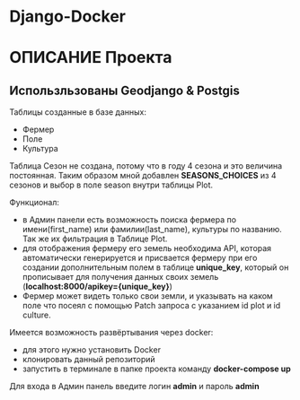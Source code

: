 # Django-Docker
 
ОПИСАНИЕ Проекта
=========================
   
Использльзованы Geodjango & Postgis
--------------------------  
Таблицы созданные в базе данных:
  - Фермер
  - Поле
  - Культура

Таблица Сезон не создана, потому что в году 4 сезона и это величина постоянная. Таким образом мной добавлен **SEASONS_CHOICES** из 4 сезонов и выбор в поле season внутри таблицы Plot.

Функционал:
- в Админ панели есть возможность поиска фермера по имени(first_name) или фамилии(last_name), культуры по названию. Так же их фильтрация в Таблице Plot.
- для отображения фермеру его земель необходима API, которая автоматически генерируется и присвается фермеру при его создании дополнительным полем в таблице **unique_key**, который он прописывает для получения данных своих земель (**localhost:8000/apikey={unique_key}**)
- Фермер может видеть только свои земли, и указывать на каком поле что посеял c помощью Patch запроса с указанием id plot и id culture. 

Имеется возможность развёртывания через docker:
- для этого нужно установить Docker
- клонировать данный репозиторий 
- запустить в терминале в папке проекта команду **docker-compose up**

Для входа в Админ панель введите логин **admin** и пароль **admin**
